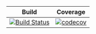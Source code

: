| **Build** | **Coverage** |
|---|---|
| [![Build Status](https://travis-ci.org/OurFriendIrony/IsItOverYet.png)](https://travis-ci.org/OurFriendIrony/IsItOverYet) | [![codecov](https://codecov.io/gh/OurFriendIrony/IsItOverYet/branch/master/graph/badge.svg)](https://codecov.io/gh/OurFriendIrony/IsItOverYet) |


